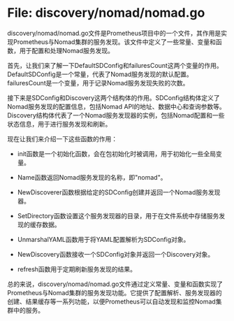 # File: discovery/nomad/nomad.go

discovery/nomad/nomad.go文件是Prometheus项目中的一个文件，其作用是实现Prometheus与Nomad集群的服务发现。该文件中定义了一些常量、变量和函数，用于配置和处理Nomad服务发现。

首先，让我们来了解一下DefaultSDConfig和failuresCount这两个变量的作用。DefaultSDConfig是一个常量，代表了Nomad服务发现的默认配置。failuresCount是一个变量，用于记录Nomad服务发现失败的次数。

接下来是SDConfig和Discovery这两个结构体的作用。SDConfig结构体定义了Nomad服务发现的配置信息，包括Nomad API的地址、数据中心和查询参数等。Discovery结构体代表了一个Nomad服务发现器的实例，包括Nomad配置和一些状态信息，用于进行服务发现和刷新。

现在让我们来介绍一下这些函数的作用：

- init函数是一个初始化函数，会在包初始化时被调用，用于初始化一些全局变量。

- Name函数返回Nomad服务发现的名称，即"nomad"。

- NewDiscoverer函数根据给定的SDConfig创建并返回一个Nomad服务发现器。

- SetDirectory函数设置这个服务发现器的目录，用于在文件系统中存储服务发现的缓存数据。

- UnmarshalYAML函数用于将YAML配置解析为SDConfig对象。

- NewDiscovery函数接收一个SDConfig对象并返回一个Discovery对象。

- refresh函数用于定期刷新服务发现的结果。

总的来说，discovery/nomad/nomad.go文件通过定义常量、变量和函数实现了Prometheus与Nomad集群的服务发现功能。它提供了配置解析、服务发现器的创建、结果缓存等一系列功能，以便Prometheus可以自动发现和监控Nomad集群中的服务。

